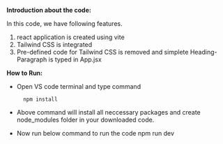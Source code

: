 **Introduction about the code:**

In this code, we have following features.

1. react application is created using vite
2. Tailwind CSS is integrated
3. Pre-defined code for Tailwind CSS is removed and simplete Heading-Paragraph is typed in App.jsx


**How to Run:**

- Open VS code terminal and type command

		npm install

- Above command will install all neccessary packages and create node_modules folder in your downloaded code.

- Now run below command to run the code
  	npm run dev
